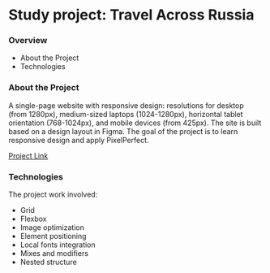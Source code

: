 # Study project: Travel Across Russia

### Overview

- About the Project
- Technologies

### About the Project

A single-page website with responsive design: resolutions for desktop (from 1280px), medium-sized laptops (1024-1280px), horizontal tablet orientation (768-1024px), and mobile devices (from 425px). The site is built based on a design layout in Figma.
The goal of the project is to learn responsive design and apply PixelPerfect.

[Project Link](https://laylaroad.github.io/russian-travel-bootcamp/)

### Technologies

The project work involved:

- Grid
- Flexbox
- Image optimization
- Element positioning
- Local fonts integration
- Mixes and modifiers
- Nested structure
